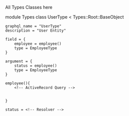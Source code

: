 All Types Classes here 

module Types
    class UserType < Types::Root::BaseObject

    graphql_name = "UserType"
    description = "User Entity"

    field = {
        employee = employee()
        type = EmployeeType
    }

    argument = {
        status = employee()
        type = EmployeeType
    }

    employee(){
        <!-- ActiveRecord Query -->
        

    }

    status = <!-- Resolver -->